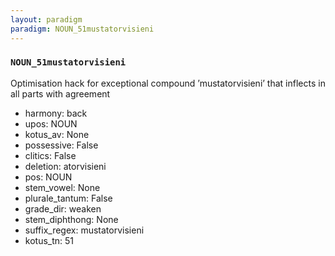 ```yaml
---
layout: paradigm
paradigm: NOUN_51mustatorvisieni
---
```

### ` NOUN_51mustatorvisieni `

Optimisation hack for exceptional compound ’mustatorvisieni’ that inflects in all parts with agreement
* harmony: back
* upos: NOUN
* kotus_av: None
* possessive: False
* clitics: False
* deletion: atorvisieni
* pos: NOUN
* stem_vowel: None
* plurale_tantum: False
* grade_dir: weaken
* stem_diphthong: None
* suffix_regex: mustatorvisieni
* kotus_tn: 51
